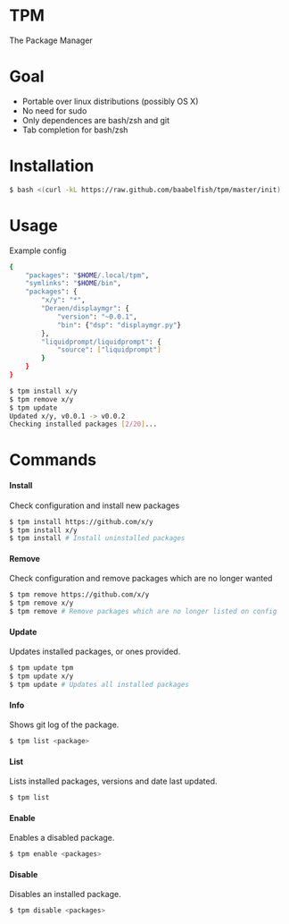 TPM
===

The Package Manager

# Goal
- Portable over linux distributions (possibly OS X)
- No need for sudo
- Only dependences are bash/zsh and git
- Tab completion for bash/zsh

# Installation
```bash
$ bash <(curl -kL https://raw.github.com/baabelfish/tpm/master/init)
```

# Usage

Example config
```bash
{
    "packages": "$HOME/.local/tpm",
    "symlinks": "$HOME/bin",
    "packages": {
        "x/y": "*",
        "Deraen/displaymgr": {
            "version": "~0.0.1",
            "bin": {"dsp": "displaymgr.py"}
        },
        "liquidprompt/liquidprompt": {
            "source": ["liquidprompt"]
        }
    }
}
```

```bash
$ tpm install x/y
$ tpm remove x/y
$ tpm update
Updated x/y, v0.0.1 -> v0.0.2
Checking installed packages [2/20]...
```

# Commands

#### Install
Check configuration and install new packages
```bash
$ tpm install https://github.com/x/y
$ tpm install x/y
$ tpm install # Install uninstalled packages
```

#### Remove
Check configuration and remove packages which are no longer wanted
```bash
$ tpm remove https://github.com/x/y
$ tpm remove x/y
$ tpm remove # Remove packages which are no longer listed on config
```

#### Update
Updates installed packages, or ones provided.
```bash
$ tpm update tpm
$ tpm update x/y
$ tpm update # Updates all installed packages
```

#### Info
Shows git log of the package.
```bash
$ tpm list <package>
```

#### List
Lists installed packages, versions and date last updated.
```bash
$ tpm list
```

#### Enable
Enables a disabled package.
```bash
$ tpm enable <packages>
```

#### Disable
Disables an installed package.
```bash
$ tpm disable <packages>
```
